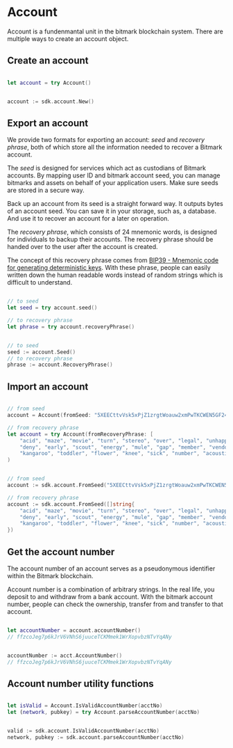 # Account

Account is a fundenmantal unit in the bitmark blockchain system. There are multiple ways to create an account object.

## Create an account

```javascript
```

```swift
let account = try Account()
```

```java
```

```go
account := sdk.account.New()
```

## Export an account

We provide two formats for exporting an account: *seed* and *recovery phrase*, both of which store all the information needed to recover a Bitmark account.

The *seed* is designed for services which act as custodians of Bitmark accounts. By mapping user ID and bitmark account seed, you can manage bitmarks and assets on behalf of your application users. Make sure seeds are stored in a secure way.

Back up an account from its seed is a straight forward way. It outputs bytes of an account seed. You can save it in your storage, such as, a database. And use it to recover an account for a later on operation.

The *recovery phrase*, which consists of 24 mnemonic words, is designed for individuals to backup their accounts. The recovery phrase should be handed over to the user after the account is created.

The concept of this recovery phrase comes from [BIP39 - Mnemonic code for generating deterministic keys](https://github.com/bitcoin/bips/blob/master/bip-0039.mediawiki). With these phrase, people can easily written down the human readable words instead of random strings which is difficult to understand.

```javascript
```

```swift
// to seed
let seed = try account.seed()

// to recovery phrase
let phrase = try account.recoveryPhrase()
```

```java
```

```go
// to seed
seed := account.Seed()
// to recovery phrase
phrase := account.RecoveryPhrase()
```

## Import an account

```javascript
```

```swift
// from seed
account = Account(fromSeed: "5XEECttvVsk5xPjZ1zrgtWoauw2xmPwTKCWEN5GF24UpaGZhAGS6tXd")

// from recovery phrase
let account = try Account(fromRecoveryPhrase: [
    "acid", "maze", "movie", "turn", "stereo", "over", "legal", "unhappy",
    "deny", "early", "scout", "energy", "mule", "gap", "member", "vendor",
    "kangaroo", "toddler", "flower", "knee", "sick", "number", "acoustic", "you"]
)
```

```java
```

```go
// from seed
account := sdk.account.FromSeed("5XEECttvVsk5xPjZ1zrgtWoauw2xmPwTKCWEN5GF24UpaGZhAGS6tXd")

// from recovery phrase
account := sdk.account.FromSeed([]string{
    "acid", "maze", "movie", "turn", "stereo", "over", "legal", "unhappy",
    "deny", "early", "scout", "energy", "mule", "gap", "member", "vendor",
    "kangaroo", "toddler", "flower", "knee", "sick", "number", "acoustic", "you",
})
```

## Get the account number

The account number of an account serves as a pseudonymous identifier within the Bitmark blockchain.

Account number is a combination of arbitrary strings. In the real life, you deposit to and withdraw from a bank account. With the bitmark account number, people can check the ownership, transfer from and transfer to that account.

```javascript
```

```swift
let accountNumber = account.accountNumber()
// ffzcoJeg7p6kJrV6VNhS6juuceTCKMmek1WrXopvbzNTvYqANy
```

```java
```

```go
accountNumber := acct.AccountNumber()
// ffzcoJeg7p6kJrV6VNhS6juuceTCKMmek1WrXopvbzNTvYqANy
```

## Account number utility functions

```javascript
```

```swift
let isValid = Account.IsValidAccountNumber(acctNo)
let (network, pubkey) = try Account.parseAccountNumber(acctNo)
```

```java
```

```go
valid := sdk.account.IsValidAccountNumber(acctNo)
network, pubkey := sdk.account.parseAccountNumber(acctNo)
```